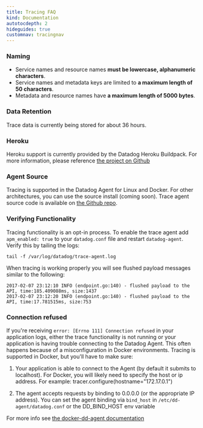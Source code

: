 ```yaml
---
title: Tracing FAQ
kind: Documentation
autotocdepth: 2
hideguides: true
customnav: tracingnav
---
```


### Naming

* Service names and resource names **must be lowercase, alphanumeric characters**.
* Service names and metadata keys are limited to **a maximum length of 50 characters**.
* Metadata and resource names have **a maximum length of 5000 bytes**.


### Data Retention

Trace data is currently being stored for about 36 hours.


### Heroku

Heroku support is currently provided by the Datadog Heroku Buildpack. For more information, please reference [the project on Github](https://github.com/DataDog/heroku-buildpack-datadog)


### Agent Source

Tracing is supported in the Datadog Agent for Linux and Docker. For other architectures, you can use the source install (coming soon). Trace agent source code is available on [the Github repo](https://github.com/DataDog/datadog-trace-agent).


### Verifying Functionality

Tracing functionality is an opt-in process. To enable the trace agent add `apm_enabled: true` to your `datadog.conf` file and restart `datadog-agent`.
Verify this by tailing the logs:

    tail -f /var/log/datadog/trace-agent.log


When tracing is working properly you will see flushed payload messages similar to the following:

    2017-02-07 23:12:10 INFO (endpoint.go:140) - flushed payload to the API, time:185.409088ms, size:1437
    2017-02-07 23:12:20 INFO (endpoint.go:140) - flushed payload to the API, time:17.781515ms, size:753


### Connection refused

If you're receiving `error: [Errno 111] Connection refused` in your application logs, either the trace functionality is not running or your application is having trouble connecting to the Datadog Agent. This often happens because of a misconfiguration in Docker environments.  Tracing is supported in Docker, but you'll have to make sure:

1. Your application is able to connect to the Agent (by default it submits to localhost). For Docker, you will likely need to specify the host or ip address. For example:
    tracer.configure(hostname="172.17.0.1")

2. The agent accepts requests by binding to 0.0.0.0 (or the appropriate IP address). You can set the agent binding via `bind_host` in `/etc/dd-agent/datadog.conf` or the DD_BIND_HOST env variable

For more info see [the docker-dd-agent documentation](https://github.com/DataDog/docker-dd-agent/blob/master/README.md#tracing--apm)
